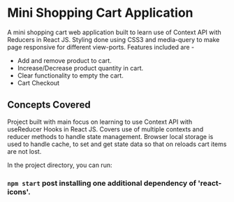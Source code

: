 # Mini Shopping Cart Application

A mini shopping cart web application built to learn use of Context API with Reducers in React JS. Styling done using CSS3 and media-query to make page responsive for different view-ports.
Features included are - 
* Add and remove product to cart.
* Increase/Decrease product quantity in cart.
* Clear functionality to empty the cart.
* Cart Checkout

## Concepts Covered
Project built with main focus on learning to use Context API with useReducer Hooks in React JS. Covers use of multiple contexts and reducer methods to handle state management. Browser local storage is used to handle cache, to set and get state data so that on reloads cart items are not lost.

In the project directory, you can run:

### `npm start` post installing one additional dependency of 'react-icons'.

